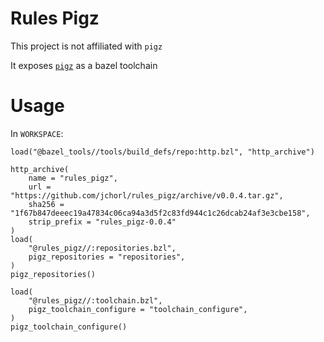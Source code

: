 # Rules Pigz

This project is not affiliated with `pigz`

It exposes [`pigz`](https://github.com/madler/pigz) as a bazel toolchain

# Usage

In `WORKSPACE`:

```
load("@bazel_tools//tools/build_defs/repo:http.bzl", "http_archive")

http_archive(
    name = "rules_pigz",
    url = "https://github.com/jchorl/rules_pigz/archive/v0.0.4.tar.gz",
    sha256 = "1f67b847deeec19a47834c06ca94a3d5f2c83fd944c1c26dcab24af3e3cbe158",
    strip_prefix = "rules_pigz-0.0.4"
)
load(
    "@rules_pigz//:repositories.bzl",
    pigz_repositories = "repositories",
)
pigz_repositories()

load(
    "@rules_pigz//:toolchain.bzl",
    pigz_toolchain_configure = "toolchain_configure",
)
pigz_toolchain_configure()
```
